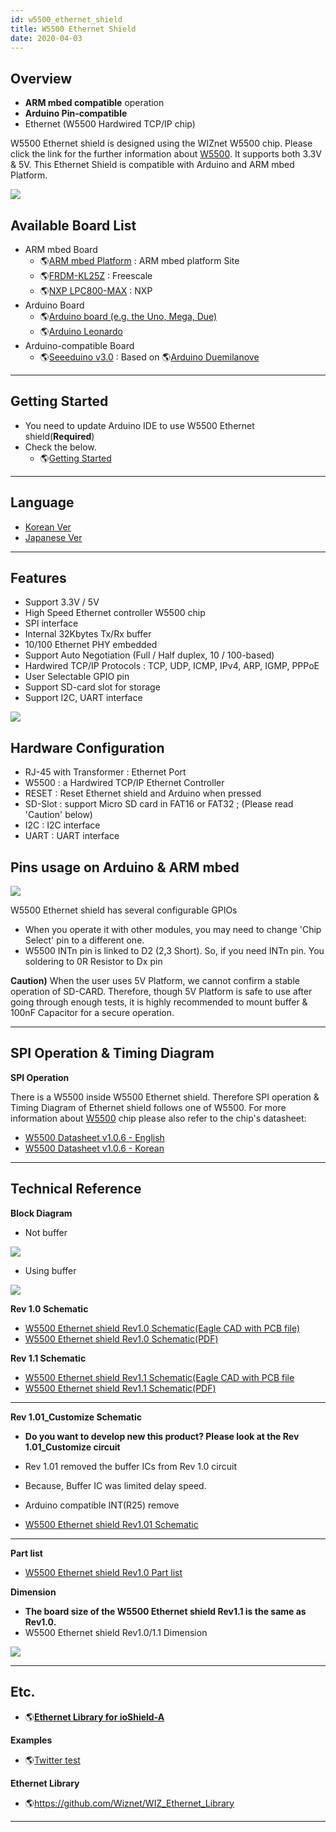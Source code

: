 ```yaml
---
id: w5500_ethernet_shield
title: W5500 Ethernet Shield
date: 2020-04-03
---
```


## Overview

  - **ARM mbed compatible** operation
  - **Arduino Pin-compatible**
  - Ethernet (W5500 Hardwired TCP/IP chip)

W5500 Ethernet shield is designed using the WIZnet W5500 chip. Please
click the link for the further information about
[W5500](./../iEthernet/W5500/Overview.md). It supports both 3.3V & 5V. This
Ethernet Shield is compatible with Arduino and ARM mbed Platform.

![](/img/osh/w5500_ethernet_shield/w5500_main_picture2.png)

## Available Board List

  - ARM mbed Board
      - 🌎[ARM mbed Platform](http://os.mbed.com/platforms/) : ARM
        mbed platform Site
      - 🌎[FRDM-KL25Z](http://os.mbed.com/platforms/KL25Z/) :
        Freescale
      - 🌎[NXP LPC800-MAX](http://os.mbed.com/platforms/NXP-LPC800-MAX/)
        : NXP
  - Arduino Board
      - 🌎[Arduino board (e.g. the Uno, Mega, Due)](http://www.arduino.cc/en/Main/Products)
      - 🌎[Arduino Leonardo](http://arduino.cc/en/Main/ArduinoBoardLeonardo)
  - Arduino-compatible Board
      - 🌎[Seeeduino v3.0](http://www.seeedstudio.com/wiki/Seeeduino_v3.0)
        : Based on 🌎[Arduino Duemilanove](http://arduino.cc/en/Main/ArduinoBoardDuemilanove)

-----

## Getting Started

  - You need to update Arduino IDE to use W5500 Ethernet
    shield(**Required**)
  - Check the below.
      - 🌎[Getting Started](./getting_started_arduino.md)

-----
## Language

  - [Korean Ver](./W5500_Ethernet_Shield_kor.md)
  - [Japanese Ver](./W5500_Ethernet_Shield_jp.md)

-----

## Features

  - Support 3.3V / 5V
  - High Speed Ethernet controller W5500 chip
  - SPI interface
  - Internal 32Kbytes Tx/Rx buffer
  - 10/100 Ethernet PHY embedded
  - Support Auto Negotiation (Full / Half duplex, 10 / 100-based)
  - Hardwired TCP/IP Protocols : TCP, UDP, ICMP, IPv4, ARP, IGMP, PPPoE
  - User Selectable GPIO pin
  - Support SD-card slot for storage
  - Support I2C, UART interface

![](/img/osh/w5500_ethernet_shield/w5500_ethernet_pin2.png)

## Hardware Configuration

  - RJ-45 with Transformer : Ethernet Port
  - W5500 : a Hardwired TCP/IP Ethernet Controller
  - RESET : Reset Ethernet shield and Arduino when pressed
  - SD-Slot : support Micro SD card in FAT16 or FAT32 ; (Please read
    'Caution' below)
  - I2C : I2C interface
  - UART : UART interface

## Pins usage on Arduino & ARM mbed

![](/img/osh/w5500_ethernet_shield/gpio_select_intn.png)

W5500 Ethernet shield has several configurable GPIOs

  - When you operate it with other modules, you may need to change 'Chip
    Select' pin to a different one.
  - W5500 INTn pin is linked to D2 (2,3 Short). So, if you need INTn
    pin. You soldering to 0R Resistor to Dx pin

**Caution)** When the user uses 5V Platform, we cannot confirm a stable
operation of SD-CARD. Therefore, though 5V Platform is safe to use after
going through enough tests, it is highly recommended to mount buffer &
100nF Capacitor for a secure operation.

-----
## SPI Operation & Timing Diagram

**SPI Operation**

There is a W5500 inside W5500 Ethernet shield. Therefore SPI operation &
Timing Diagram of Ethernet shield follows one of W5500. For more
information about [W5500](./../iEthernet/W5500/Overview.md) chip please also refer
to the chip's datasheet:

  - <a href="/img/osh/w5500_ethernet_shield/limitation_note_-_arp_problem_in_the_nlb_environment_-_korean_0312_.pdf" target="_blank">W5500 Datasheet v1.0.6 - English</a>
  - <a href="/img/osh/w5500_ethernet_shield/w5500_ds_v106k_141230.pdf" target="_blank">W5500 Datasheet v1.0.6 - Korean</a>

-----

## Technical Reference

**Block Diagram**

  - Not buffer

![](/img/osh/w5500_ethernet_shield/w5500-ethernet-shield_blockdiagram.gif)

  - Using buffer

![](/img/osh/w5500_ethernet_shield/w5500-ethernet-shield_blockdiagram_buffer.jpg)

**Rev 1.0 Schematic**

  - <a href="/img/osh/w5500_ethernet_shield/w5500_ethernet_shield_v10_sch_zip.zip" target="_blank">W5500 Ethernet shield Rev1.0 Schematic(Eagle CAD with PCB file)</a>
  - <a href="/img/osh/w5500_ethernet_shield/w5500_ethernet_shield_v10_sch.pdf" target="_blank">W5500 Ethernet shield Rev1.0 Schematic(PDF)</a>

**Rev 1.1 Schematic**

  - <a href="/img/osh/w5500_ethernet_shield/w5500_ethernet_shield_v1.1.zip" target="_blank">W5500 Ethernet shield Rev1.1 Schematic(Eagle CAD with PCB file</a>
  - <a href="/img/osh/w5500_ethernet_shield/w5500_ethernet_shield_v10_sch.pdf" target="_blank">W5500 Ethernet shield Rev1.1 Schematic(PDF)</a>

-----

**Rev 1.01\_Customize Schematic**

  - **Do you want to develop new this product? Please look at the Rev
    1.01_Customize circuit**
  - Rev 1.01 removed the buffer ICs from Rev 1.0 circuit
  - Because, Buffer IC was limited delay speed.
  - Arduino compatible INT(R25) remove



  - <a href="/img/osh/w5500_ethernet_shield/w5500_ethernet_shield_v1.01.pdf" target="_blank">W5500 Ethernet shield Rev1.01 Schematic</a>

-----

**Part list**

  - [W5500 Ethernet shield Rev1.0 Part list](/img/osh/w5500_ethernet_shield/w5500_ethernet_shield_v1.0_pl_150414.xlsx)

**Dimension**

  - **The board size of the W5500 Ethernet shield Rev1.1 is the same as
    Rev1.0.**
  - W5500 Ethernet shield Rev1.0/1.1 Dimension

![](/img/osh/w5500_ethernet_shield/w5500-ethernet-shield_dimension.png)

-----
## Etc.

  - 🌎**[Ethernet Library for ioShield-A](./ethernet_library_for_ioShield_A.md)**

**Examples**

  - 🌎[Twitter test](twitter_test)

**Ethernet Library**

  - 🌎<https://github.com/Wiznet/WIZ_Ethernet_Library>

-----